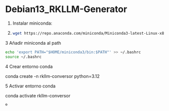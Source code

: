 # Debian13_RKLLM-Generator

1. Instalar miniconda:

2. ```bash
   wget https://repo.anaconda.com/miniconda/Miniconda3-latest-Linux-x86_64.sh
   ```
3 Añadir miniconda al path

```bash
echo 'export PATH="$HOME/miniconda3/bin:$PATH"' >> ~/.bashrc
source ~/.bashrc
```

4 Crear entorno conda

conda create -n rkllm-conversor python=3.12

5 Activar  entorno conda

conda activate rkllm-conversor

º
